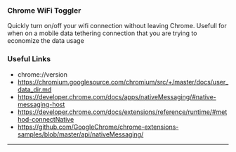 ### Chrome WiFi Toggler

Quickly turn on/off your wifi connection without leaving Chrome. Usefull for when on
a mobile data tethering connection that you are trying to economize the data usage

### Useful Links

+ chrome://version
+ https://chromium.googlesource.com/chromium/src/+/master/docs/user_data_dir.md
+ https://developer.chrome.com/docs/apps/nativeMessaging/#native-messaging-host
+ https://developer.chrome.com/docs/extensions/reference/runtime/#method-connectNative
+ https://github.com/GoogleChrome/chrome-extensions-samples/blob/master/api/nativeMessaging/


---
